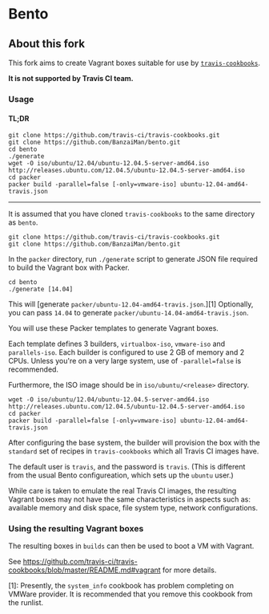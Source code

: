 # Bento

## About this fork

This fork aims to create Vagrant boxes suitable for use by
[`travis-cookbooks`](https://github.com/travis-ci/travis-cookbooks).

**It is not supported by Travis CI team.**

### Usage

#### TL;DR

```
git clone https://github.com/travis-ci/travis-cookbooks.git
git clone https://github.com/BanzaiMan/bento.git
cd bento
./generate
wget -O iso/ubuntu/12.04/ubuntu-12.04.5-server-amd64.iso http://releases.ubuntu.com/12.04.5/ubuntu-12.04.5-server-amd64.iso
cd packer
packer build -parallel=false [-only=vmware-iso] ubuntu-12.04-amd64-travis.json
```

-------------

It is assumed that you have cloned `travis-cookbooks` to the same directory
as `bento`.

```
git clone https://github.com/travis-ci/travis-cookbooks.git
git clone https://github.com/BanzaiMan/bento.git
```

In the `packer` directory, run `./generate` script to generate JSON file
required to build the Vagrant box with Packer.

```
cd bento
./generate [14.04]
```

This will [generate `packer/ubuntu-12.04-amd64-travis.json`.][1]
Optionally, you can pass `14.04` to generate `packer/ubuntu-14.04-amd64-travis.json`.

You will use these Packer templates to generate Vagrant boxes.

Each template defines 3 builders, `virtualbox-iso`, `vmware-iso` and
`parallels-iso`.
Each builder is configured to use 2 GB of memory and 2 CPUs.
Unless you're on a very large system, use of `-parallel=false`
is recommended.

Furthermore, the ISO image should be in `iso/ubuntu/<release>` directory.

```
wget -O iso/ubuntu/12.04/ubuntu-12.04.5-server-amd64.iso http://releases.ubuntu.com/12.04.5/ubuntu-12.04.5-server-amd64.iso
cd packer
packer build -parallel=false [-only=vmware-iso] ubuntu-12.04-amd64-travis.json
```

After configuring the base system, the builder will provision
the box with the `standard` set of recipes in `travis-cookbooks`
which all Travis CI images have.

The default user is `travis`, and the password is `travis`.
(This is different from the usual Bento configureation, which
sets up the `ubuntu` user.)

While care is taken to emulate the real Travis CI images, the resulting
Vagrant boxes may not have the same characteristics in aspects such as:
available memory and disk space, file system type,
network configurations.

### Using the resulting Vagrant boxes

The resulting boxes in `builds` can then be used to boot a VM with
Vagrant.

See https://github.com/travis-ci/travis-cookbooks/blob/master/README.md#vagrant
for more details.

[1]: Presently, the `system_info` cookbook has problem completing on VMWare provider.
It is recommended that you remove this cookbook from the runlist.